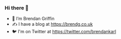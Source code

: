 ### Hi there 👋

- 🔭 I’m Brendan Griffin
- ✍️ I have a blog at https://brendg.co.uk
- 🐦 I'm on Twitter at https://twitter.com/brendankarl

